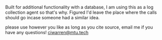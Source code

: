 Built for additional functionality with a database, I am using this as a log collection agent so that's why. 
Figured I'd leave the place where the calls should go incase someone had a similar idea.

please use however you like as long as you cite source, email me if you have any questions!
ciwarren@mtu.tech

